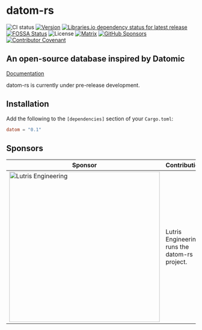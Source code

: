 <!-- SPDX-FileCopyrightText: 2021 Lutris Engineering, Inc -->
<!-- SPDX-License-Identifier: BlueOak-1.0.0 OR BSD-2-Clause-Patent -->
<!-- SPDX-FileContributor: Piper McCorkle <piper@lutris.engineering> -->

# datom-rs
![CI status](https://github.com/LutrisEng/datom-rs/actions/workflows/ci.yml/badge.svg)
[![Version](https://img.shields.io/crates/v/datom)](https://crates.io/crates/datom)
[![Libraries.io dependency status for latest release](https://img.shields.io/librariesio/release/cargo/datom)](https://libraries.io/cargo/datom)
[![FOSSA Status](https://app.fossa.com/api/projects/git%2Bgithub.com%2FLutrisEng%2Fdatom-rs.svg?type=shield)](https://app.fossa.com/projects/git%2Bgithub.com%2FLutrisEng%2Fdatom-rs?ref=badge_shield)
![License](https://img.shields.io/badge/license-BlueOak%2FBSD-blue)
[![Matrix](https://img.shields.io/badge/chat-%23datom--rs%3Alutris.engineering-success)](https://matrix.to/#/#datom-rs:lutris.engineering)
[![GitHub Sponsors](https://img.shields.io/github/sponsors/LutrisEng)](https://github.com/sponsors/LutrisEng)
[![Contributor Covenant](https://img.shields.io/badge/Contributor%20Covenant-2.1-4baaaa.svg)](.github/CODE_OF_CONDUCT.md)
## An open-source database inspired by Datomic

[Documentation](https://os.lutris.engineering/datom-rs/datom)

datom-rs is currently under pre-release development.

## Installation

Add the following to the `[dependencies]` section of your `Cargo.toml`:

```toml
datom = "0.1"
```

## Sponsors

| Sponsor                                                                                                                                                                                                                          | Contribution                                  |
|----------------------------------------------------------------------------------------------------------------------------------------------------------------------------------------------------------------------------------|-----------------------------------------------|
| <a href="https://lutris.engineering/?utm_source=lutrisengineering&utm_medium=github&utm_campaign=datom-rs" title="Lutris Engineering, Inc"><img alt="Lutris Engineering" src="https://user-images.githubusercontent.com/1830959/129986000-d00e9309-a657-40a0-8cf4-518a5cd7dfae.png" width="400" /></a> | Lutris Engineering runs the datom-rs project. |
